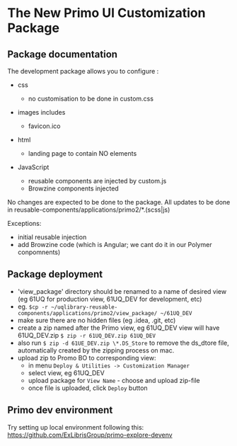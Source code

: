 # The New Primo UI Customization Package

## Package documentation

The development package allows you to configure :

- css
  - no customisation to be done in custom.css
  
- images includes
  - favicon.ico 
  
- html
  - landing page to contain NO elements

- JavaScript
  - reusable components are injected by custom.js
  - Browzine components injected

No changes are expected to be done to the package. All updates to be done in reusable-components/applications/primo2/*.(scss|js)

Exceptions:
- initial reusable injection
- add Browzine code (which is Angular; we cant do it in our Polymer conpomnents)

## Package deployment

- 'view_package' directory should be renamed to a name of desired view (eg 61UQ for production view, 61UQ_DEV for development, etc) 
- eg. `$cp -r ~/uqlibrary-reusable-components/applications/primo2/view_package/ ~/61UQ_DEV`
- make sure there are no hidden files (eg .idea, .git, etc)
- create a zip named after the Primo view, eg 61UQ_DEV view will have 61UQ_DEV.zip `$ zip -r 61UQ_DEV.zip 61UQ_DEV`
- also run `$ zip -d 61UE_DEV.zip \*.DS_Store` to remove the ds_dtore file, automatically created by the zipping process on mac.
- upload zip to Promo BO to corresponding view:
  - in menu `Deploy & Utilities -> Customization Manager`  
  - select view, eg 61UQ_DEV
  - upload package for `View Name` - choose and upload zip-file
  - once file is uploaded, click `Deploy` button

## Primo dev environment

Try setting up local environment following this: https://github.com/ExLibrisGroup/primo-explore-devenv














